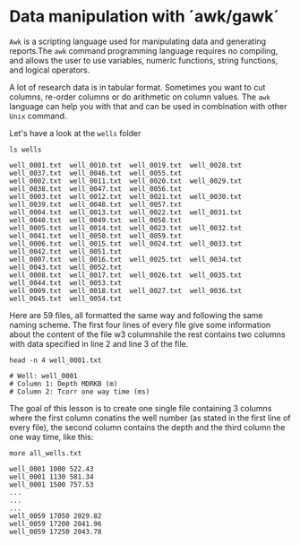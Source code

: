 # Data manipulation with ´awk/gawk´

`Awk` is a scripting language used for manipulating data and generating reports.The `awk` command programming language requires no compiling, and allows the user to use variables, numeric functions, string functions, and logical operators.

A lot of research data is in tabular format. Sometimes you want to cut columns, re-order columns or do arithmetic on column values. The `awk` language can help you with that and can be used in combination with other `Unix` command.

Let's have a look at the `wells` folder

```
ls wells

well_0001.txt  well_0010.txt  well_0019.txt  well_0028.txt  well_0037.txt  well_0046.txt  well_0055.txt
well_0002.txt  well_0011.txt  well_0020.txt  well_0029.txt  well_0038.txt  well_0047.txt  well_0056.txt
well_0003.txt  well_0012.txt  well_0021.txt  well_0030.txt  well_0039.txt  well_0048.txt  well_0057.txt
well_0004.txt  well_0013.txt  well_0022.txt  well_0031.txt  well_0040.txt  well_0049.txt  well_0058.txt
well_0005.txt  well_0014.txt  well_0023.txt  well_0032.txt  well_0041.txt  well_0050.txt  well_0059.txt
well_0006.txt  well_0015.txt  well_0024.txt  well_0033.txt  well_0042.txt  well_0051.txt
well_0007.txt  well_0016.txt  well_0025.txt  well_0034.txt  well_0043.txt  well_0052.txt
well_0008.txt  well_0017.txt  well_0026.txt  well_0035.txt  well_0044.txt  well_0053.txt
well_0009.txt  well_0018.txt  well_0027.txt  well_0036.txt  well_0045.txt  well_0054.txt
```

Here are 59 files, all formatted the same way and following the same naming scheme. The first four lines of every file give some information about the content of the file w3 columnshile the rest contains two columns with data specified in line 2 and line 3 of the file.

```
head -n 4 well_0001.txt

# Well: well_0001
# Column 1: Depth MDRKB (m)
# Column 2: Tcorr one way time (ms)

```

The goal of this lesson is to create one single file containing 3 columns where the first column conatins the well number (as stated in the first line of every file), the second column contains the depth and the third column the one way time, like this:

```
more all_wells.txt

well_0001 1000 522.43
well_0001 1130 581.34
well_0001 1500 757.53
...
...
...
well_0059 17050 2029.82
well_0059 17200 2041.96
well_0059 17250 2043.78
```

